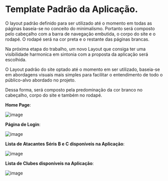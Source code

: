 # Template Padrão da Aplicação.

O layout padrão definido para ser utilizado até o momento em todas as páginas baseia-se no conceito do minimalismo. Portanto será composto pelo cabeçalho com a barra de navegação embutida, o corpo do site e o rodapé. O rodapé será na cor preta e o restante das páginas brancas.

Na próxima etapa do trabalho, um novo Layout que consiga ter uma visibilidade harmonica em sintonia com a proposta da aplicação será escolhida.

O Layout padrão do site optado até o momento em ser utilizado, baseia-se em abordagens visuais mais simples para facilitar o entendimento de todo o público-alvo abordado no projeto.

Dessa forma, será composto pela predominação da cor branco no cabeçalho, corpo do site e também no rodapé. 

**Home Page**:

![image](https://github.com/ICEI-PUC-Minas-PMV-ADS/pmv-ads-2023-2-e2-proj-int-t1-time2-futebol/assets/126628545/92702a73-8228-4520-a12b-826da8a29980)

**Página de Login**:

![image](https://github.com/ICEI-PUC-Minas-PMV-ADS/pmv-ads-2023-2-e2-proj-int-t1-time2-futebol/assets/126628545/e9908f1b-2174-47c3-8720-4f1225e6b752)

**Lista de Atacantes Séris B e C disponíveis na Aplicação**:

![image](https://github.com/ICEI-PUC-Minas-PMV-ADS/pmv-ads-2023-2-e2-proj-int-t1-time2-futebol/assets/126628545/0d937d4e-0138-4bdd-9779-2163faeb2017)

**Lista de Clubes disponíveis na Aplicação**:

![image](https://github.com/ICEI-PUC-Minas-PMV-ADS/pmv-ads-2023-2-e2-proj-int-t1-time2-futebol/assets/126628545/445cffd7-077a-4266-9716-3d3105622fde)


